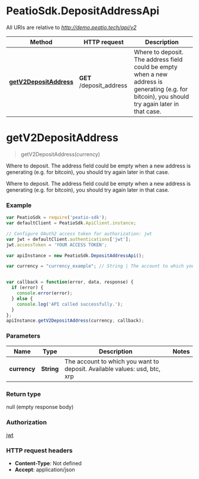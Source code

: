 # PeatioSdk.DepositAddressApi

All URIs are relative to *http://demo.peatio.tech/api/v2*

Method | HTTP request | Description
------------- | ------------- | -------------
[**getV2DepositAddress**](DepositAddressApi.md#getV2DepositAddress) | **GET** /deposit_address | Where to deposit. The address field could be empty when a new address is generating (e.g. for bitcoin), you should try again later in that case.


<a name="getV2DepositAddress"></a>
# **getV2DepositAddress**
> getV2DepositAddress(currency)

Where to deposit. The address field could be empty when a new address is generating (e.g. for bitcoin), you should try again later in that case.

Where to deposit. The address field could be empty when a new address is generating (e.g. for bitcoin), you should try again later in that case.

### Example
```javascript
var PeatioSdk = require('peatio-sdk');
var defaultClient = PeatioSdk.ApiClient.instance;

// Configure OAuth2 access token for authorization: jwt
var jwt = defaultClient.authentications['jwt'];
jwt.accessToken = 'YOUR ACCESS TOKEN';

var apiInstance = new PeatioSdk.DepositAddressApi();

var currency = "currency_example"; // String | The account to which you want to deposit. Available values: usd, btc, xrp


var callback = function(error, data, response) {
  if (error) {
    console.error(error);
  } else {
    console.log('API called successfully.');
  }
};
apiInstance.getV2DepositAddress(currency, callback);
```

### Parameters

Name | Type | Description  | Notes
------------- | ------------- | ------------- | -------------
 **currency** | **String**| The account to which you want to deposit. Available values: usd, btc, xrp | 

### Return type

null (empty response body)

### Authorization

[jwt](../README.md#jwt)

### HTTP request headers

 - **Content-Type**: Not defined
 - **Accept**: application/json

